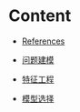 # Content

* [References](./docs/DL/02General_Process/readme.md)

* [问题建模](./02General_Process/1problem_modeling.md)

* [特征工程](./docs/DL/02General_Process/2feature_engineering.md)

* [模型选择](./docs/DL/02General_Process/3models.md)

  

